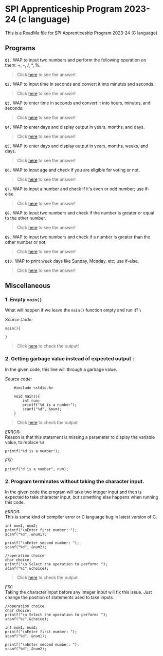 
# SPI Apprenticeship Program 2023-24 (c language)
This is a ReadMe file for SPI Apprenticeship Program 2023-24 (C language)

<!-- ## Theory -->
<!-- ### Introduction to C
### C tokens
#### Keywords
#### Identifiers
#### Operators
##### Types of Operators
###### 1. Coditional -->


## Programs
`Q1.` WAP to input two numbers and perform the following operation on them: +, -, /, *, %.
>Click [here](practice-questions/practice-0/q1--arithmetic-op.c) to see the answer!

`Q2.` WAP to input time in seconds and convert it into minutes and seconds.
>Click [here](practice-questions/practice-0/q2--sec-into-min-sec.c) to see the answer!

`Q3.` WAP to enter time in seconds and convert it into hours, minutes, and seconds.
>Click [here](practice-questions/practice-0/q3--sec-into-hr-min-sec.c) to see the answer!

`Q4.` WAP to enter days and display output in years, months, and days.
>Click [here](practice-questions/practice-0/q4--days-into-yr-mnth-days.c) to see the answer!

`Q5.` WAP to enter days and display output in years, months, weeks, and days.
>Click [here](practice-questions/practice-0/q5--days-into-yr-mth-day-wk.c) to see the answer!

`Q6.` WAP to input age and check if you are eligible for voting or not.
>Click [here](practice-questions/practice-0/q6--age-check-for-vote.c) to see the answer!

`Q7.` WAP to input a number and check if it's even or odd number; use if-else.
>Click [here](practice-questions/practice-0/q7--if-else--even-odd.c) to see the answer!

`Q8.` WAP to input two numbers and check if the number is greater or equal to the other number.
>Click [here](practice-questions/practice-0/q8--num-grt-or-eq.c) to see the answer!

`Q9.` WAP to input two numbers and check if a number is greater than the other number or not.
>Click [here](practice-questions/practice-0/q9--num-grt-or-not.c) to see the answer!

`Q10.` WAP to print week days like Sunday, Monday, etc; use if-else.
>Click [here](practice-questions/practice-0/q10--if-else--week-days.c) to see the answer!



## Miscellaneous
### 1. Empty `main()`
What will happen if we leave the `main()` function empty and run it? \

*Source Code:*

    main(){

    }

>Click [here](examples-c/empty-main.c) to check the output!


### 2. Getting garbage value instead of expected output :
 In the given code, this line will through a garbage value.

 *Source code:*

        #include <stdio.h>

        void main(){
            int num;
            printf("%d is a number");
            scanf("%d", &num);
        }

>Click [here](examples-c/ex2--grbg-val.c) to check the output

*ERROR:* \
Reason is that this statement is missing a parameter to display the variable value, to replace `%d`
   
    printf("%d is a number");

*FIX:*
    
    printf("d is a number", num);

### 2. Program terminates without taking the character input.

In the given code the program will take two integer input and then is expected to take character input, but something else happens when running this code.

*ERROR:* \
This is some kind of compiler error or C language bug in latest version of C.

    int num1, num2;
    printf("\nEnter first number: ");
    scanf("%d", &num1);

    printf("\nEnter second number: ");
    scanf("%d", &num2);

    //operation choice
    char choice;
    printf("\n Select the operation to perform: ");
    scanf("%c",&choice);

>Click [here](examples-c/ex3--ch-int-input.c) to check the output

*FIX:* \
Taking the character input before any integer input will fix this issue. Just change the position of statements used to take inputs.

    //operation choice
    char choice;
    printf("\n Select the operation to perform: ");
    scanf("%c",&choice);

    int num1, num2;
    printf("\nEnter first number: ");
    scanf("%d", &num1);

    printf("\nEnter second number: ");
    scanf("%d", &num2);


    








